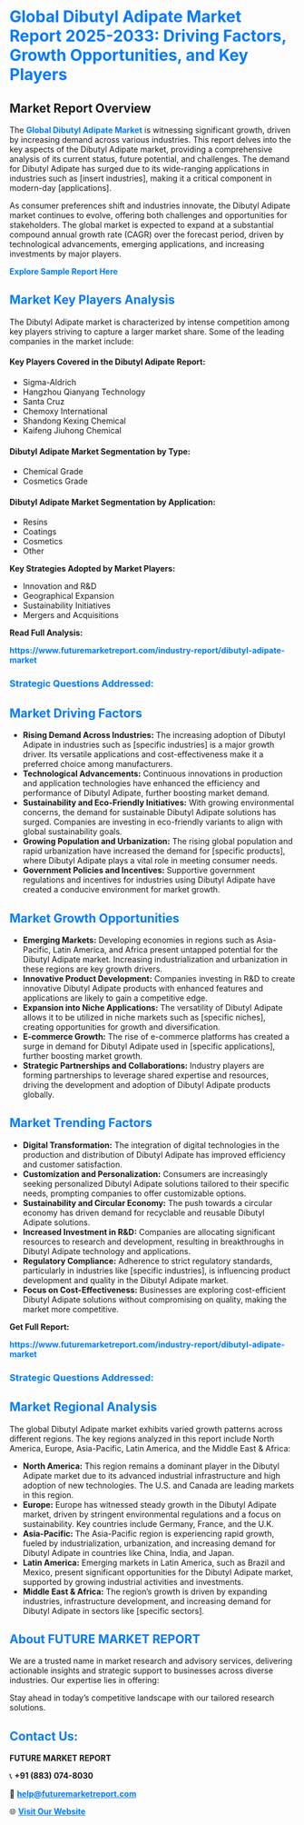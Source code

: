 <h1 style="color: #007BFF;">Global Dibutyl Adipate Market Report 2025-2033: Driving Factors, Growth Opportunities, and Key Players</h1>

<section id="overview">
<h2>Market Report Overview</h2>
<p>The <a href="https://www.futuremarketreport.com/industry-report/dibutyl-adipate-market" style="color: #007BFF; text-decoration: none;"><strong>Global Dibutyl Adipate Market</strong></a> is witnessing significant growth, driven by increasing demand across various industries. This report delves into the key aspects of the Dibutyl Adipate market, providing a comprehensive analysis of its current status, future potential, and challenges. The demand for Dibutyl Adipate has surged due to its wide-ranging applications in industries such as [insert industries], making it a critical component in modern-day [applications].</p>
<p>As consumer preferences shift and industries innovate, the Dibutyl Adipate market continues to evolve, offering both challenges and opportunities for stakeholders. The global market is expected to expand at a substantial compound annual growth rate (CAGR) over the forecast period, driven by technological advancements, emerging applications, and increasing investments by major players.</p>
</section>

<section id="overview">
<p><a href="https://www.futuremarketreport.com/request-sample/reportId=114800" style="color: #007BFF; text-decoration: none;"><strong>Explore Sample Report Here</strong></a></p>
</section>

<section id="key-players">
<h2 style="color: #007BFF;">Market Key Players Analysis</h2>
<p>The Dibutyl Adipate market is characterized by intense competition among key players striving to capture a larger market share. Some of the leading companies in the market include:</p>
<h4>Key Players Covered in the Dibutyl Adipate Report:</h4>
<ul><li>Sigma-Aldrich</li><li>Hangzhou Qianyang Technology</li><li>Santa Cruz</li><li>Chemoxy International</li><li>Shandong Kexing Chemical</li><li>Kaifeng Jiuhong Chemical</li></ul>
<h4>Dibutyl Adipate Market Segmentation by Type:</h4>
<ul><li>Chemical Grade</li><li>Cosmetics Grade</li></ul>

<h4>Dibutyl Adipate Market Segmentation by Application:</h4>
<ul><li>Resins</li><li>Coatings</li><li>Cosmetics</li><li>Other</li></ul>
<p><strong>Key Strategies Adopted by Market Players:</strong></p>
<ul>
<li>Innovation and R&D</li>
<li>Geographical Expansion</li>
<li>Sustainability Initiatives</li>
<li>Mergers and Acquisitions</li>
</ul>
</section>

<section>
<p><strong>Read Full Analysis: </strong></p><a href="https://www.futuremarketreport.com/industry-report/dibutyl-adipate-market" style="color: #007BFF; text-decoration: none;"><strong>https://www.futuremarketreport.com/industry-report/dibutyl-adipate-market</strong></a>
<h3 style="color: #007BFF;">Strategic Questions Addressed:</h3>
</section>

<section id="driving-factors">
<h2 style="color: #007BFF;">Market Driving Factors</h2>
<ul>
<li><strong>Rising Demand Across Industries:</strong> The increasing adoption of Dibutyl Adipate in industries such as [specific industries] is a major growth driver. Its versatile applications and cost-effectiveness make it a preferred choice among manufacturers.</li>
<li><strong>Technological Advancements:</strong> Continuous innovations in production and application technologies have enhanced the efficiency and performance of Dibutyl Adipate, further boosting market demand.</li>
<li><strong>Sustainability and Eco-Friendly Initiatives:</strong> With growing environmental concerns, the demand for sustainable Dibutyl Adipate solutions has surged. Companies are investing in eco-friendly variants to align with global sustainability goals.</li>
<li><strong>Growing Population and Urbanization:</strong> The rising global population and rapid urbanization have increased the demand for [specific products], where Dibutyl Adipate plays a vital role in meeting consumer needs.</li>
<li><strong>Government Policies and Incentives:</strong> Supportive government regulations and incentives for industries using Dibutyl Adipate have created a conducive environment for market growth.</li>
</ul>
</section>

<section id="growth-opportunities">
<h2 style="color: #007BFF;">Market Growth Opportunities</h2>
<ul>
<li><strong>Emerging Markets:</strong> Developing economies in regions such as Asia-Pacific, Latin America, and Africa present untapped potential for the Dibutyl Adipate market. Increasing industrialization and urbanization in these regions are key growth drivers.</li>
<li><strong>Innovative Product Development:</strong> Companies investing in R&D to create innovative Dibutyl Adipate products with enhanced features and applications are likely to gain a competitive edge.</li>
<li><strong>Expansion into Niche Applications:</strong> The versatility of Dibutyl Adipate allows it to be utilized in niche markets such as [specific niches], creating opportunities for growth and diversification.</li>
<li><strong>E-commerce Growth:</strong> The rise of e-commerce platforms has created a surge in demand for Dibutyl Adipate used in [specific applications], further boosting market growth.</li>
<li><strong>Strategic Partnerships and Collaborations:</strong> Industry players are forming partnerships to leverage shared expertise and resources, driving the development and adoption of Dibutyl Adipate products globally.</li>
</ul>
</section>

<section id="trending-factors">
<h2 style="color: #007BFF;">Market Trending Factors</h2>
<ul>
<li><strong>Digital Transformation:</strong> The integration of digital technologies in the production and distribution of Dibutyl Adipate has improved efficiency and customer satisfaction.</li>
<li><strong>Customization and Personalization:</strong> Consumers are increasingly seeking personalized Dibutyl Adipate solutions tailored to their specific needs, prompting companies to offer customizable options.</li>
<li><strong>Sustainability and Circular Economy:</strong> The push towards a circular economy has driven demand for recyclable and reusable Dibutyl Adipate solutions.</li>
<li><strong>Increased Investment in R&D:</strong> Companies are allocating significant resources to research and development, resulting in breakthroughs in Dibutyl Adipate technology and applications.</li>
<li><strong>Regulatory Compliance:</strong> Adherence to strict regulatory standards, particularly in industries like [specific industries], is influencing product development and quality in the Dibutyl Adipate market.</li>
<li><strong>Focus on Cost-Effectiveness:</strong> Businesses are exploring cost-efficient Dibutyl Adipate solutions without compromising on quality, making the market more competitive.</li>
</ul>
</section>

<section>
<p><strong>Get Full Report: </strong></p><a href="https://www.futuremarketreport.com/industry-report/dibutyl-adipate-market" style="color: #007BFF; text-decoration: none;"><strong>https://www.futuremarketreport.com/industry-report/dibutyl-adipate-market</strong></a>
<h3 style="color: #007BFF;">Strategic Questions Addressed:</h3>
</section>


<section id="regional-analysis">
<h2 style="color: #007BFF;">Market Regional Analysis</h2>
<p>The global Dibutyl Adipate market exhibits varied growth patterns across different regions. The key regions analyzed in this report include North America, Europe, Asia-Pacific, Latin America, and the Middle East & Africa:</p>
<ul>
<li><strong>North America:</strong> This region remains a dominant player in the Dibutyl Adipate market due to its advanced industrial infrastructure and high adoption of new technologies. The U.S. and Canada are leading markets in this region.</li>
<li><strong>Europe:</strong> Europe has witnessed steady growth in the Dibutyl Adipate market, driven by stringent environmental regulations and a focus on sustainability. Key countries include Germany, France, and the U.K.</li>
<li><strong>Asia-Pacific:</strong> The Asia-Pacific region is experiencing rapid growth, fueled by industrialization, urbanization, and increasing demand for Dibutyl Adipate in countries like China, India, and Japan.</li>
<li><strong>Latin America:</strong> Emerging markets in Latin America, such as Brazil and Mexico, present significant opportunities for the Dibutyl Adipate market, supported by growing industrial activities and investments.</li>
<li><strong>Middle East & Africa:</strong> The region’s growth is driven by expanding industries, infrastructure development, and increasing demand for Dibutyl Adipate in sectors like [specific sectors].</li>
</ul>
</section>

<footer>
<h2 style="color: #007BFF;">About FUTURE MARKET REPORT</h2>
<p>We are a trusted name in market research and advisory services, delivering actionable insights and strategic support to businesses across diverse industries. Our expertise lies in offering:</p>

<p>Stay ahead in today’s competitive landscape with our tailored research solutions.</p>

<h2 style="color: #007BFF;">Contact Us:</h2>
<p><strong>FUTURE MARKET REPORT</strong></p>
<p>📞 <strong>+91 (883) 074-8030</strong></p>
<p>📧 <strong><a href="mailto:help@futuremarketreport.com" style="color: #007BFF;">help@futuremarketreport.com</a></strong></p>
<p>🌐 <strong><a href="https://www.futuremarketreport.com/" style="color: #007BFF;">Visit Our Website</a></strong></p>
</footer>